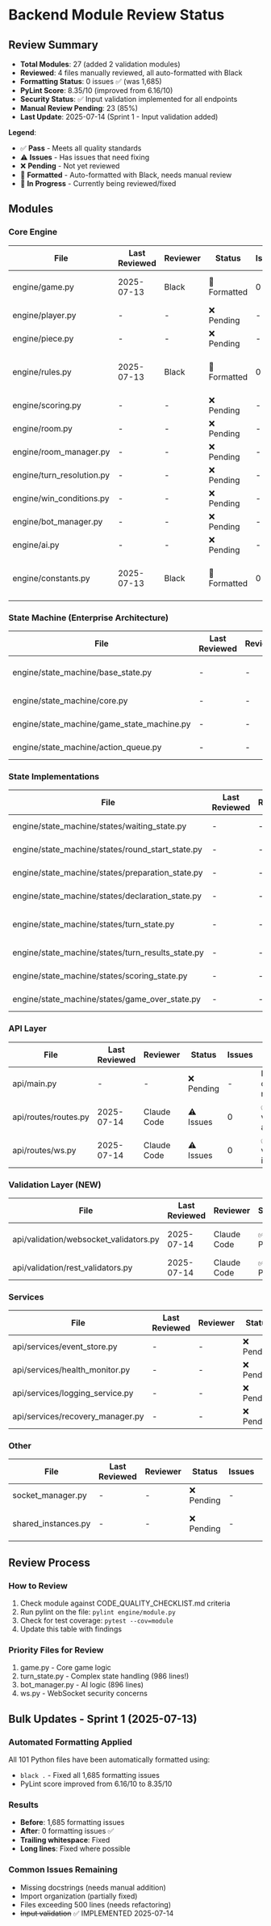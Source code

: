 # Backend Module Review Status

## Review Summary
- **Total Modules**: 27 (added 2 validation modules)
- **Reviewed**: 4 files manually reviewed, all auto-formatted with Black
- **Formatting Status**: 0 issues ✅ (was 1,685)
- **PyLint Score**: 8.35/10 (improved from 6.16/10)
- **Security Status**: ✅ Input validation implemented for all endpoints
- **Manual Review Pending**: 23 (85%)
- **Last Update**: 2025-07-14 (Sprint 1 - Input validation added)

**Legend**:
- ✅ **Pass** - Meets all quality standards
- ⚠️ **Issues** - Has issues that need fixing
- ❌ **Pending** - Not yet reviewed
- 🔄 **Formatted** - Auto-formatted with Black, needs manual review
- 🎉 **In Progress** - Currently being reviewed/fixed

## Modules

### Core Engine
| File | Last Reviewed | Reviewer | Status | Issues | Notes |
|------|---------------|----------|---------|--------|-------|
| engine/game.py | 2025-07-13 | Black | 🔄 Formatted | 0 | 880 lines, needs docstrings |
| engine/player.py | - | - | ❌ Pending | - | - |
| engine/piece.py | - | - | ❌ Pending | - | - |
| engine/rules.py | 2025-07-13 | Black | 🔄 Formatted | 0 | Good comments, well formatted |
| engine/scoring.py | - | - | ❌ Pending | - | - |
| engine/room.py | - | - | ❌ Pending | - | 450 lines |
| engine/room_manager.py | - | - | ❌ Pending | - | - |
| engine/turn_resolution.py | - | - | ❌ Pending | - | - |
| engine/win_conditions.py | - | - | ❌ Pending | - | - |
| engine/bot_manager.py | - | - | ❌ Pending | - | 896 lines, too large |
| engine/ai.py | - | - | ❌ Pending | - | - |
| engine/constants.py | 2025-07-13 | Black | 🔄 Formatted | 0 | Well documented and formatted |

### State Machine (Enterprise Architecture)
| File | Last Reviewed | Reviewer | Status | Issues | Notes |
|------|---------------|----------|---------|--------|-------|
| engine/state_machine/base_state.py | - | - | ❌ Pending | - | 289 lines, missing docstrings |
| engine/state_machine/core.py | - | - | ❌ Pending | - | - |
| engine/state_machine/game_state_machine.py | - | - | ❌ Pending | - | 584 lines |
| engine/state_machine/action_queue.py | - | - | ❌ Pending | - | - |

### State Implementations
| File | Last Reviewed | Reviewer | Status | Issues | Notes |
|------|---------------|----------|---------|--------|-------|
| engine/state_machine/states/waiting_state.py | - | - | ❌ Pending | - | 278 lines |
| engine/state_machine/states/round_start_state.py | - | - | ❌ Pending | - | - |
| engine/state_machine/states/preparation_state.py | - | - | ❌ Pending | - | 689 lines, too large |
| engine/state_machine/states/declaration_state.py | - | - | ❌ Pending | - | - |
| engine/state_machine/states/turn_state.py | - | - | ❌ Pending | - | 986 lines, needs refactoring |
| engine/state_machine/states/turn_results_state.py | - | - | ❌ Pending | - | 253 lines |
| engine/state_machine/states/scoring_state.py | - | - | ❌ Pending | - | 447 lines |
| engine/state_machine/states/game_over_state.py | - | - | ❌ Pending | - | - |

### API Layer
| File | Last Reviewed | Reviewer | Status | Issues | Notes |
|------|---------------|----------|---------|--------|-------|
| api/main.py | - | - | ❌ Pending | - | Import organization needed |
| api/routes/routes.py | 2025-07-14 | Claude Code | ⚠️ Issues | 0 | ✅ Input validation added |
| api/routes/ws.py | 2025-07-14 | Claude Code | ⚠️ Issues | 0 | ✅ Input validation implemented |

### Validation Layer (NEW)
| File | Last Reviewed | Reviewer | Status | Issues | Notes |
|------|---------------|----------|---------|--------|-------|
| api/validation/websocket_validators.py | 2025-07-14 | Claude Code | ✅ Pass | 0 | Comprehensive validation, 34 tests |
| api/validation/rest_validators.py | 2025-07-14 | Claude Code | ✅ Pass | 0 | REST API input validation |

### Services
| File | Last Reviewed | Reviewer | Status | Issues | Notes |
|------|---------------|----------|---------|--------|-------|
| api/services/event_store.py | - | - | ❌ Pending | - | - |
| api/services/health_monitor.py | - | - | ❌ Pending | - | - |
| api/services/logging_service.py | - | - | ❌ Pending | - | - |
| api/services/recovery_manager.py | - | - | ❌ Pending | - | - |

### Other
| File | Last Reviewed | Reviewer | Status | Issues | Notes |
|------|---------------|----------|---------|--------|-------|
| socket_manager.py | - | - | ❌ Pending | - | - |
| shared_instances.py | - | - | ❌ Pending | - | Good DI pattern |

## Review Process

### How to Review
1. Check module against CODE_QUALITY_CHECKLIST.md criteria
2. Run pylint on the file: `pylint engine/module.py`
3. Check for test coverage: `pytest --cov=module`
4. Update this table with findings

### Priority Files for Review
1. game.py - Core game logic
2. turn_state.py - Complex state handling (986 lines!)
3. bot_manager.py - AI logic (896 lines)
4. ws.py - WebSocket security concerns

## Bulk Updates - Sprint 1 (2025-07-13)

### Automated Formatting Applied
All 101 Python files have been automatically formatted using:
- `black .` - Fixed all 1,685 formatting issues
- PyLint score improved from 6.16/10 to 8.35/10

### Results
- **Before**: 1,685 formatting issues
- **After**: 0 formatting issues ✅
- **Trailing whitespace**: Fixed
- **Long lines**: Fixed where possible

### Common Issues Remaining
- Missing docstrings (needs manual addition)
- Import organization (partially fixed)
- Files exceeding 500 lines (needs refactoring)
- ~~Input validation~~ ✅ IMPLEMENTED 2025-07-14